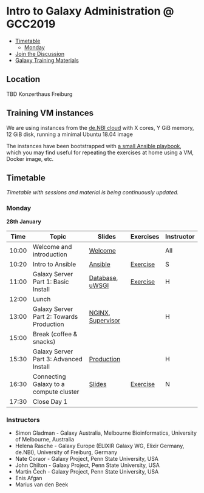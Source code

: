 # Intro to Galaxy Administration @ GCC2019

- [Timetable](#timetable)
	- [Monday](#monday)
- [Join the Discussion](https://gitter.im/dagobah-training/Lobby)
- [Galaxy Training Materials](https://training.galaxyproject.org/)

## Location

TBD
Konzerthaus Freiburg

## Training VM instances

We are using instances from the [de.NBI cloud](https://www.denbi.de/cloud) with X cores, Y GiB memory, 12 GiB disk, running a minimal Ubuntu 18.04 image

The instances have been bootstrapped with [a small Ansible playbook](/bootstrap-instances), which you may find useful for repeating the exercises at home using a VM, Docker image, etc.

## Timetable

_Timetable with sessions and material is being continuously updated._

### Monday
**28th January**

| **Time** | **Topic**                                | **Slides**                                             | **Exercises**                | **Instructor** |
| -------- | ---------                                | ---------                                              | -----------                  | -----------    |
| 10:00    | Welcome and introduction                 | [Welcome][welcome-slides]                              |                              | All            |
| 10:20    | Intro to Ansible                         | [Ansible][ansible-slides]                              | [Exercise][ansible-exercise] | S              |
| 11:00    | Galaxy Server Part 1: Basic Install      | [Database][db-slides], [uWSGI][uwsgi-slides]           | [Exercise][ansible-galaxy]   | H              |
| 12:00    | Lunch                                    |                                                        |                              |                |
| 13:00    | Galaxy Server Part 2: Towards Production | [NGINX][nginx-slides], [Supervisor][supervisor-slides] |                              | H              |
| 15:00    | Break (coffee & snacks)                  |                                                        |                              |                |
| 15:30    | Galaxy Server Part 3: Advanced Install   | [Production][production-slides]                        |                              | H              |
| 16:30    | Connecting Galaxy to a compute cluster   | [Slides][cluster-slides]                               | [Exercise][cluster-exercise] | N              |
| 17:30    | Close Day 1                              |                                                        |                              |                |

[welcome-slides]:      https://galaxyproject.github.io/dagobah-training/2019-gcc/00-intro/intro.html
[deployment-slides]:   https://galaxyproject.github.io/training-material/topics/admin/slides/introduction.html
[ansible-slides]:      https://galaxyproject.github.io/training-material/topics/admin/tutorials/ansible/slides.html
[ansible-exercise]:    https://galaxyproject.github.io/training-material/topics/admin/tutorials/ansible/tutorial.html#your-first-playbook-and-first-role
[db-slides]:           https://galaxyproject.github.io/training-material/topics/admin/tutorials/database/slides.html
[ansible-galaxy]:      https://galaxyproject.github.io/training-material/topics/admin/tutorials/ansible-galaxy/tutorial.html
[production-slides]:   https://galaxyproject.github.io/training-material/topics/admin/tutorials/production/slides.html
[nginx-slides]:        https://galaxyproject.github.io/training-material/topics/admin/tutorials/webservers/slides.html
[uwsgi-slides]:        https://galaxyproject.github.io/training-material/topics/admin/tutorials/uwsgi/slides.html
[supervisor-slides]:   https://galaxyproject.github.io/training-material/topics/admin/tutorials/systemd-supervisor/slides.html
[cluster-slides]:      https://galaxyproject.github.io/training-material/topics/admin/tutorials/connect-to-compute-cluster/slides.html
[cluster-exercise]:   https://galaxyproject.github.io/training-material/topics/admin/tutorials/connect-to-compute-cluster/tutorial.html


### Instructors

* Simon Gladman - Galaxy Australia, Melbourne Bioinformatics, University of Melbourne, Australia
* Helena Rasche - Galaxy Europe (ELIXIR Galaxy WG, Elixir Germany, de.NBI), University of Freiburg, Germany
* Nate Coraor - Galaxy Project, Penn State University, USA
* John Chilton - Galaxy Project, Penn State University, USA
* Martin Čech - Galaxy Project, Penn State University, USA
* Enis Afgan
* Marius van den Beek
